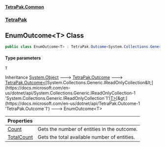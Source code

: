 #### [TetraPak.Common](index.md 'index')
### [TetraPak](TetraPak.md 'TetraPak')
## EnumOutcome&lt;T&gt; Class
```csharp
public class EnumOutcome<T> : TetraPak.Outcome<System.Collections.Generic.IReadOnlyCollection<T>>
```
#### Type parameters
<a name='TetraPak_EnumOutcome_T__T'></a>
`T`  
  

Inheritance [System.Object](https://docs.microsoft.com/en-us/dotnet/api/System.Object 'System.Object') &#129106; [TetraPak.Outcome](https://docs.microsoft.com/en-us/dotnet/api/TetraPak.Outcome 'TetraPak.Outcome') &#129106; [TetraPak.Outcome&lt;](https://docs.microsoft.com/en-us/dotnet/api/TetraPak.Outcome-1 'TetraPak.Outcome`1')[System.Collections.Generic.IReadOnlyCollection&lt;](https://docs.microsoft.com/en-us/dotnet/api/System.Collections.Generic.IReadOnlyCollection-1 'System.Collections.Generic.IReadOnlyCollection`1')[T](TetraPak_EnumOutcome_T_.md#TetraPak_EnumOutcome_T__T 'TetraPak.EnumOutcome&lt;T&gt;.T')[&gt;](https://docs.microsoft.com/en-us/dotnet/api/System.Collections.Generic.IReadOnlyCollection-1 'System.Collections.Generic.IReadOnlyCollection`1')[&gt;](https://docs.microsoft.com/en-us/dotnet/api/TetraPak.Outcome-1 'TetraPak.Outcome`1') &#129106; EnumOutcome&lt;T&gt;  

| Properties | |
| :--- | :--- |
| [Count](TetraPak_EnumOutcome_T__Count.md 'TetraPak.EnumOutcome&lt;T&gt;.Count') | Gets the number of entities in the outcome.<br/> |
| [TotalCount](TetraPak_EnumOutcome_T__TotalCount.md 'TetraPak.EnumOutcome&lt;T&gt;.TotalCount') | Gets the total available number of entities.<br/> |
